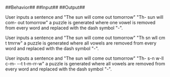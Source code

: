 ##Behavior##																		##Input##                                      ##Output##

User inputs a sentence and 							"The sun will come out tomorrow"									"Th- sun will com- out tomorrow"
a puzzle is generated where
one vowel is removed from
every word and replaced with
the dash symbol "-".

User inputs a sentence and 							"The sun will come out tomorrow"									"Th sn wll cm t tmrrw"
a puzzle is generated where
all vowels are removed from
every word and replaced with
the dash symbol "-".

User inputs a sentence and 							"The sun will come out tomorrow"									"Th- s-n w-ll c-m- --t t-m-rr-w"
a puzzle is generated where
all vowels are removed from
every word and replaced with
the dash symbol "-".
